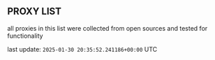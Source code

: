 ## PROXY LIST

all proxies in this list were collected from open sources and tested for functionality

last update: `2025-01-30 20:35:52.241186+00:00` UTC
